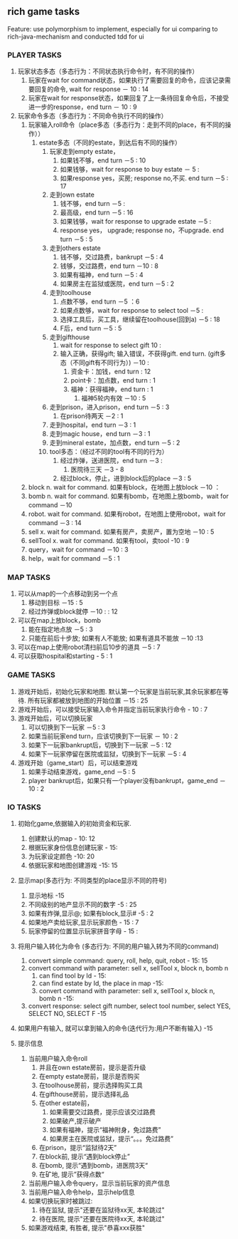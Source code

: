 ## rich game tasks
Feature: use polymorphism to implement, especially for ui comparing to rich-java-mechanism and conducted tdd for ui

### PLAYER TASKS
1. 玩家状态多态（多态行为：不同状态执行命令时，有不同的操作）
	1. 玩家在wait for command状态，如果执行了需要回复的命令，应该记录需要回复的命令, wait for response － 10 : 14
	1. 玩家在wait for response状态，如果回复了上一条待回复命令后，不接受进一步的response，end turn － 10 : 9
1. 玩家命令多态（多态行为：不同命令执行不同的操作）
	1. 玩家输入roll命令（place多态（多态行为：走到不同的place，有不同的操作））
		1. estate多态（不同的estate，到达后有不同的操作）
			1. 玩家走到empty estate，
				1. 如果钱不够，end turn －5 : 10
				1. 如果钱够，wait for response to buy estate － 5 : 
				1. 如果response yes，买房; response no,不买. end turn －5 : 17
			1. 走到own estate
				1. 钱不够，end turn －5 :
				1. 最高级，end turn －5 : 16
				1. 如果钱够，wait for response to upgrade estate －5 :
				1. response yes， upgrade; response no，不upgrade. end turn －5 : 5
			1. 走到others estate
				1. 钱不够，交过路费，bankrupt －5 : 4
				1. 钱够，交过路费，end turn －10 : 8
				1. 如果有福神，end turn －5 : 4 
				1. 如果房主在监狱或医院，end turn －5 : 2
            1. 走到toolhouse
                1. 点数不够，end turn －5 ：6
                2. 如果点数够，wait for response to select tool －5 :  
                3. 选择工具后，买工具，继续留在toolhouse(回到a) －5 : 18
                1. F后，end turn －5 :  5
            1. 走到gifthouse
                1. wait for response to select gift  10 : 
                1. 输入正确，获得gift; 输入错误，不获得gift. end turn. (gift多态（不同gift有不同行为）) －10 : 
                    1. 资金卡：加钱，end turn : 12
                    1. point卡：加点数，end turn : 1
                    1. 福神：获得福神，end turn : 1
                        1. 福神5轮内有效 －10 : 5
            1. 走到prison，进入prison，end turn －5 : 3
                1. 在prison待两天 －2 : 1
            1. 走到hospital，end turn －3 : 1
            1. 走到magic house，end turn －3 : 1  
            1. 走到mineral estate，加点数，end turn －5 : 2  
            1. tool多态：（经过不同的tool有不同的行为）
                1. 经过炸弹，送进医院，end turn －3 : 
                    1. 医院待三天 －3 - 8
                1. 经过block，停止，进到block后的place －3 : 5 
    1. block n. wait for command. 如果有block，在地图上放block －10 ：
    1. bomb n. wait for command. 如果有bomb，在地图上放bomb，wait for command －10
    1. robot. wait for command. 如果有robot，在地图上使用robot，wait for command －3 : 14
    1. sell x. wait for command. 如果有房产，卖房产，置为空地 －10 : 5
    1. sellTool x. wait for command. 如果有tool，卖tool -10 : 9
    1. query，wait for command －10 : 3
    1. help，wait for command －5 : 1 

### MAP TASKS
1. 可以从map的一个点移动到另一个点
    1. 移动到目标  －15 : 5 
    1. 经过炸弹或block就停 －10 : : 12 
1. 可以在map上放block，bomb
    1. 能在指定地点放 －5 : 3
    1. 只能在前后十步放; 如果有人不能放; 如果有道具不能放 －10 :13
1. 可以在map上使用robot清扫前后10步的道具 －5 : 7
1. 可以获取hospital和starting - 5 : 1

### GAME TASKS
1. 游戏开始后，初始化玩家和地图. 默认第一个玩家是当前玩家,其余玩家都在等待. 所有玩家都被放到地图的开始位置 －15 : 25
1. 游戏开始后，可以接受玩家输入命令并指定当前玩家执行命令 - 10 : 7
1. 游戏开始后，可以切换玩家
    1. 可以切换到下一玩家 －5 : 3
    1. 如果当前玩家end turn，应该切换到下一玩家 － 10 : 2  
    1. 如果下一玩家bankrupt后，切换到下一玩家 －5 : 12
    1. 如果下一玩家停留在医院或监狱，切换到下一玩家 －5 : 4 
1. 游戏开始（game_start）后，可以结束游戏
    1. 如果手动结束游戏，game_end －5 : 5
    1. player bankrupt后，如果只有一个player没有bankrupt，game_end －10 : 2

### IO TASKS
1. 初始化game,依据输入的初始资金和玩家.
    1. 创建默认的map - 10: 12
    1. 根据玩家身份信息创建玩家 - 15: 
    1. 为玩家设定颜色 -10: 20
    1. 依据玩家和地图创建游戏 -15: 15
2. 显示map(多态行为: 不同类型的place显示不同的符号)
    1. 显示地标 -15 
    1. 不同级别的地产显示不同的数字 -5 : 25
    1. 如果有炸弹,显示@; 如果有block,显示# -5 : 2
    1. 如果地产卖给玩家,显示玩家颜色 - 15 : 7
    1. 玩家停留的位置显示玩家拼音字母 - 15 : 
1. 将用户输入转化为命令 (多态行为: 不同的用户输入转为不同的command)
    1. convert simple command: query, roll, help, quit, robot - 15: 15
    1. convert command with parameter: sell x, sellTool x, block n, bomb n
        1. can find tool by Id - 15: 
        1. can find estate by Id, the place in map -15:
        1. convert command with parameter: sell x, sellTool x, block n, bomb n -15:
    1. convert response: select gift number, select tool number, select YES, SELECT NO, SELECT F -15

1. 如果用户有输入, 就可以拿到输入的命令(迭代行为:用户不断有输入)  -15
1. 提示信息
    1. 当前用户输入命令roll
        1. 并且在own estate房前，提示是否升级
        1. 在empty estate房前，提示是否购买
        1. 在toolhouse房前，提示选择购买工具
        1. 在gifthouse房前，提示选择礼品
        1. 在other estate前，
            1. 如果需要交过路费，提示应该交过路费
            1. 如果破产,提示破产
            1. 如果有福神，提示“福神附身，免过路费”
            1. 如果房主在医院或监狱，提示“。。。免过路费”
        1. 在prison，提示“监狱待2天”
        1. 在block前, 提示“遇到block停止”
        1. 在bomb, 提示“遇到bomb，进医院3天“
        1. 在矿地, 提示”获得点数“
    1. 当前用户输入命令query，显示当前玩家的资产信息
    1. 当前用户输入命令help，显示help信息
    1. 如果切换玩家时被跳过:
        1. 待在监狱, 提示"还要在监狱待xx天, 本轮跳过"
        1. 待在医院, 提示"还要在医院待xx天, 本轮跳过"
    1. 如果游戏结束, 有胜者, 提示"恭喜xxx获胜"
    
